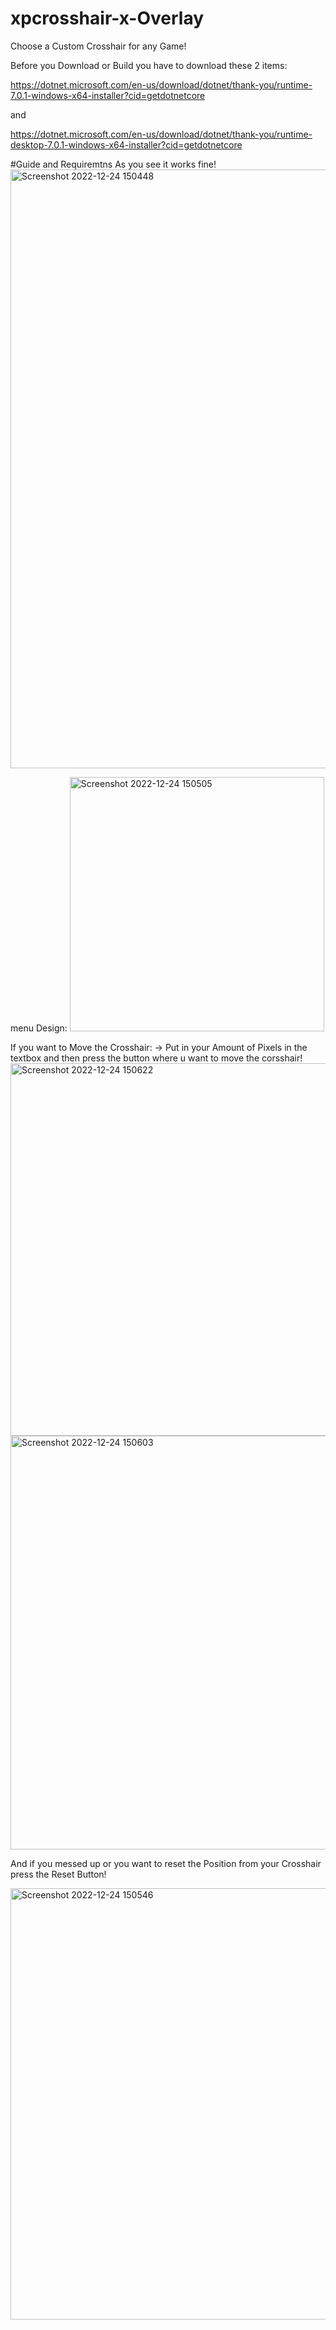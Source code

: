 # xpcrosshair-x-Overlay
Choose a Custom Crosshair for any Game!

Before you Download or Build you have to download these 2 items:

https://dotnet.microsoft.com/en-us/download/dotnet/thank-you/runtime-7.0.1-windows-x64-installer?cid=getdotnetcore

and 

https://dotnet.microsoft.com/en-us/download/dotnet/thank-you/runtime-desktop-7.0.1-windows-x64-installer?cid=getdotnetcore

#Guide and Requiremtns
As you see it works fine!
<img width="958" alt="Screenshot 2022-12-24 150448" src="https://user-images.githubusercontent.com/108992411/209439424-7ef4c5dd-6fba-423c-98b9-b6b62810ecf6.png">

menu Design:
<img width="407" alt="Screenshot 2022-12-24 150505" src="https://user-images.githubusercontent.com/108992411/209439422-ebd64195-8f7d-441d-bfe0-4f92a455dcd0.png">

If you want to Move the Crosshair:
-> Put in your Amount of Pixels in the textbox and then press the button where u want to move the corsshair!
<img width="596" alt="Screenshot 2022-12-24 150622" src="https://user-images.githubusercontent.com/108992411/209439416-c680e26e-a234-40b6-9429-ccca8c719f3c.png">
<img width="662" alt="Screenshot 2022-12-24 150603" src="https://user-images.githubusercontent.com/108992411/209439418-1293fdce-b21b-4e43-b169-92221e43f798.png">

And if you messed up or you want to reset the Position from your Crosshair press the Reset Button!

<img width="690" alt="Screenshot 2022-12-24 150546" src="https://user-images.githubusercontent.com/108992411/209439420-3f314d1f-db73-4d80-a988-f1ae8ad7dbed.png">



